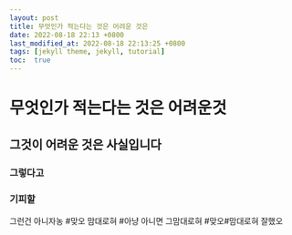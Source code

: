 ```yaml
---
layout: post
title: 무엇인가 적는다는 것은 어려운 것은
date: 2022-08-18 22:13 +0800
last_modified_at: 2022-08-18 22:13:25 +0800
tags: [jekyll theme, jekyll, tutorial]
toc:  true
---
```

# 무엇인가 적는다는 것은 어려운것
## 그것이 어려운 것은 사실입니다
### 그렇다고
### 기피할
그런건 아니자농
#맞오 맘대로혀
#아냥 아니면 그맘대로혀
#맞오#맘대로혀 잘했오


